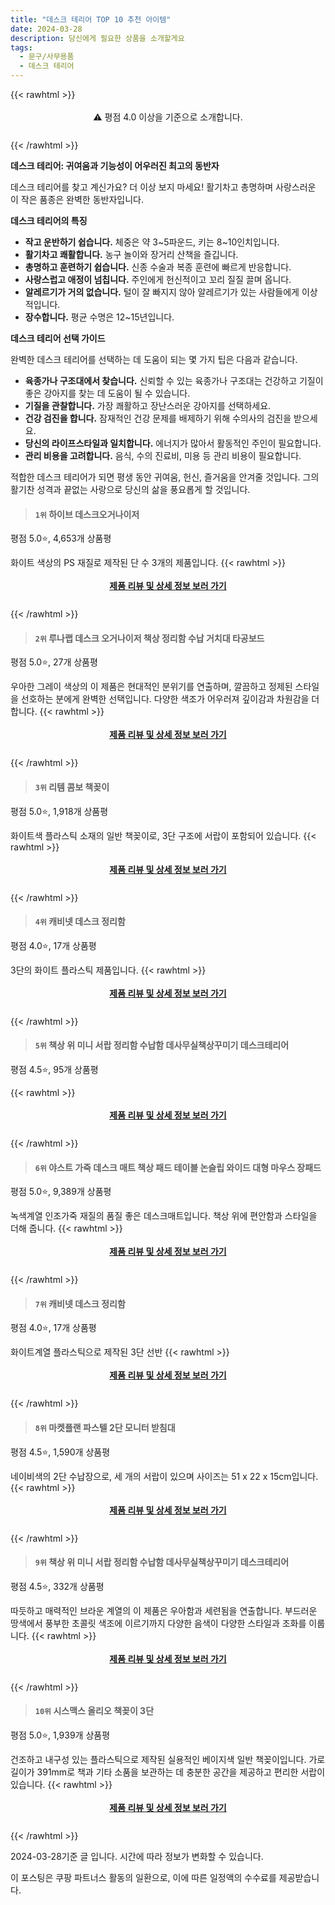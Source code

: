 ```yaml
---
title: "데스크 테리어 TOP 10 추천 아이템"
date: 2024-03-28
description: 당신에게 필요한 상품을 소개할게요
tags:
  - 문구/사무용품
  - 데스크 테리어
---
```

{{< rawhtml >}}<div class="toc" style="text-align: center; height: 50px; line-height: 2;">  <p>⚠️ 평점 4.0 이상을 기준으로 소개합니다.<br></p></div> {{< /rawhtml >}}

**데스크 테리어: 귀여움과 기능성이 어우러진 최고의 동반자**

데스크 테리어를 찾고 계신가요? 더 이상 보지 마세요! 활기차고 총명하며 사랑스러운 이 작은 품종은 완벽한 동반자입니다.

**데스크 테리어의 특징**

* **작고 운반하기 쉽습니다.** 체중은 약 3~5파운드, 키는 8~10인치입니다.
* **활기차고 쾌활합니다.** 농구 놀이와 장거리 산책을 즐깁니다.
* **총명하고 훈련하기 쉽습니다.** 신종 수술과 복종 훈련에 빠르게 반응합니다.
* **사랑스럽고 애정이 넘칩니다.** 주인에게 헌신적이고 꼬리 질질 끌며 옵니다.
* **알레르기가 거의 없습니다.** 털이 잘 빠지지 않아 알레르기가 있는 사람들에게 이상적입니다.
* **장수합니다.** 평균 수명은 12~15년입니다.

**데스크 테리어 선택 가이드**

완벽한 데스크 테리어를 선택하는 데 도움이 되는 몇 가지 팁은 다음과 같습니다.

* **육종가나 구조대에서 찾습니다.** 신뢰할 수 있는 육종가나 구조대는 건강하고 기질이 좋은 강아지를 찾는 데 도움이 될 수 있습니다.
* **기질을 관찰합니다.** 가장 쾌활하고 장난스러운 강아지를 선택하세요.
* **건강 검진을 합니다.** 잠재적인 건강 문제를 배제하기 위해 수의사의 검진을 받으세요.
* **당신의 라이프스타일과 일치합니다.** 에너지가 많아서 활동적인 주인이 필요합니다.
* **관리 비용을 고려합니다.** 음식, 수의 진료비, 미용 등 관리 비용이 필요합니다.

적합한 데스크 테리어가 되면 평생 동안 귀여움, 헌신, 즐거움을 안겨줄 것입니다. 그의 활기찬 성격과 끝없는 사랑으로 당신의 삶을 풍요롭게 할 것입니다.


>#### `1위` 하이브 데스크오거나이저
평점 5.0⭐, 4,653개 상품평

화이트 색상의 PS 재질로 제작된 단 수 3개의 제품입니다.
{{< rawhtml >}}<div class="toc" style="text-align: center; height: 50px; line-height: 2;"><p><b><a href="https://link.coupang.com/re/AFFSDP?lptag=AF5033054&pageKey=5220501375&itemId=8679425536&vendorItemId=74615686108&traceid=V0-153-1efec8595071cbcd&requestid=20240328143625809155861331&token=31850B%7CGM">제품 리뷰 및 상세 정보 보러 가기</a></b><br></p> </div>{{< /rawhtml >}}

>#### `2위` 루나랩 데스크 오거나이저 책상 정리함 수납 거치대 타공보드
평점 5.0⭐, 27개 상품평

우아한 그레이 색상의 이 제품은 현대적인 분위기를 연출하며, 깔끔하고 정제된 스타일을 선호하는 분에게 완벽한 선택입니다. 다양한 색조가 어우러져 깊이감과 차원감을 더합니다.
{{< rawhtml >}}<div class="toc" style="text-align: center; height: 50px; line-height: 2;"><p><b><a href="https://link.coupang.com/re/AFFSDP?lptag=AF5033054&pageKey=6466657297&itemId=14096720655&vendorItemId=81343860211&traceid=V0-153-eb6244dcf8fbb653&requestid=20240328143625809155861331&token=31850B%7CGM">제품 리뷰 및 상세 정보 보러 가기</a></b><br></p> </div>{{< /rawhtml >}}

>#### `3위` 리템 콤보 책꽂이
평점 5.0⭐, 1,918개 상품평

화이트색 플라스틱 소재의 일반 책꽂이로, 3단 구조에 서랍이 포함되어 있습니다.
{{< rawhtml >}}<div class="toc" style="text-align: center; height: 50px; line-height: 2;"><p><b><a href="https://link.coupang.com/re/AFFSDP?lptag=AF5033054&pageKey=6904966649&itemId=16619517320&vendorItemId=70960477935&traceid=V0-153-65019bfd13dcc1e0&requestid=20240328143625809155861331&token=31850B%7CGM">제품 리뷰 및 상세 정보 보러 가기</a></b><br></p> </div>{{< /rawhtml >}}

>#### `4위` 캐비넷 데스크 정리함
평점 4.0⭐, 17개 상품평

3단의 화이트 플라스틱 제품입니다.
{{< rawhtml >}}<div class="toc" style="text-align: center; height: 50px; line-height: 2;"><p><b><a href="https://link.coupang.com/re/AFFSDP?lptag=AF5033054&pageKey=5480043835&itemId=8450213120&vendorItemId=75737809442&traceid=V0-153-4d4aaf33b2b0aec6&requestid=20240328143625809155861331&token=31850B%7CGM">제품 리뷰 및 상세 정보 보러 가기</a></b><br></p> </div>{{< /rawhtml >}}

>#### `5위` 책상 위 미니 서랍 정리함 수납함 데사무실책상꾸미기 데스크테리어
평점 4.5⭐, 95개 상품평


{{< rawhtml >}}<div class="toc" style="text-align: center; height: 50px; line-height: 2;"><p><b><a href="https://link.coupang.com/re/AFFSDP?lptag=AF5033054&pageKey=7301849648&itemId=18687407250&vendorItemId=86413341293&traceid=V0-153-784908f0b19b746d&requestid=20240328143625809155861331&token=31850B%7CGM">제품 리뷰 및 상세 정보 보러 가기</a></b><br></p> </div>{{< /rawhtml >}}

>#### `6위` 야스트 가죽 데스크 매트 책상 패드 테이블 논슬립 와이드 대형 마우스 장패드
평점 5.0⭐, 9,389개 상품평

녹색계열 인조가죽 재질의 품질 좋은 데스크매트입니다. 책상 위에 편안함과 스타일을 더해 줍니다.
{{< rawhtml >}}<div class="toc" style="text-align: center; height: 50px; line-height: 2;"><p><b><a href="https://link.coupang.com/re/AFFSDP?lptag=AF5033054&pageKey=5597399414&itemId=9003820842&vendorItemId=76290281667&traceid=V0-153-bc8817ff3cf9bcec&requestid=20240328143625809155861331&token=31850B%7CGM">제품 리뷰 및 상세 정보 보러 가기</a></b><br></p> </div>{{< /rawhtml >}}

>#### `7위` 캐비넷 데스크 정리함
평점 4.0⭐, 17개 상품평

화이트계열 플라스틱으로 제작된 3단 선반
{{< rawhtml >}}<div class="toc" style="text-align: center; height: 50px; line-height: 2;"><p><b><a href="https://link.coupang.com/re/AFFSDP?lptag=AF5033054&pageKey=5480043835&itemId=8450213126&vendorItemId=75737809475&traceid=V0-153-4d4aaf33b2b0aec6&requestid=20240328143625809155861331&token=31850B%7CGM">제품 리뷰 및 상세 정보 보러 가기</a></b><br></p> </div>{{< /rawhtml >}}

>#### `8위` 마켓플랜 파스텔 2단 모니터 받침대
평점 4.5⭐, 1,590개 상품평

네이비색의 2단 수납장으로, 세 개의 서랍이 있으며 사이즈는 51 x 22 x 15cm입니다.
{{< rawhtml >}}<div class="toc" style="text-align: center; height: 50px; line-height: 2;"><p><b><a href="https://link.coupang.com/re/AFFSDP?lptag=AF5033054&pageKey=5624141441&itemId=9127379965&vendorItemId=89234520481&traceid=V0-153-064006886a644305&requestid=20240328143625809155861331&token=31850B%7CGM">제품 리뷰 및 상세 정보 보러 가기</a></b><br></p> </div>{{< /rawhtml >}}

>#### `9위` 책상 위 미니 서랍 정리함 수납함 데사무실책상꾸미기 데스크테리어
평점 4.5⭐, 332개 상품평

따듯하고 매력적인 브라운 계열의 이 제품은 우아함과 세련됨을 연출합니다. 부드러운 땅색에서 풍부한 초콜릿 색조에 이르기까지 다양한 음색이 다양한 스타일과 조화를 이룹니다.
{{< rawhtml >}}<div class="toc" style="text-align: center; height: 50px; line-height: 2;"><p><b><a href="https://link.coupang.com/re/AFFSDP?lptag=AF5033054&pageKey=7281942597&itemId=18593582001&vendorItemId=85729789694&traceid=V0-153-ef9ecff837600d9f&requestid=20240328143625809155861331&token=31850B%7CGM">제품 리뷰 및 상세 정보 보러 가기</a></b><br></p> </div>{{< /rawhtml >}}

>#### `10위` 시스맥스 올리오 책꽂이 3단
평점 5.0⭐, 1,939개 상품평

건조하고 내구성 있는 플라스틱으로 제작된 실용적인 베이지색 일반 책꽂이입니다. 가로 길이가 391mm로 책과 기타 소품을 보관하는 데 충분한 공간을 제공하고 편리한 서랍이 있습니다.
{{< rawhtml >}}<div class="toc" style="text-align: center; height: 50px; line-height: 2;"><p><b><a href="https://link.coupang.com/re/AFFSDP?lptag=AF5033054&pageKey=6576927481&itemId=14785453635&vendorItemId=82025498284&traceid=V0-153-fd4e297c1d3ead8f&requestid=20240328143625809155861331&token=31850B%7CGM">제품 리뷰 및 상세 정보 보러 가기</a></b><br></p> </div>{{< /rawhtml >}}


2024-03-28기준 글 입니다.
시간에 따라 정보가 변화할 수 있습니다.

이 포스팅은 쿠팡 파트너스 활동의 일환으로, 이에 따른 일정액의 수수료를 제공받습니다.